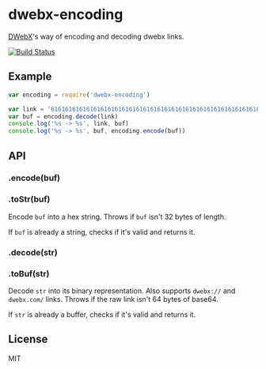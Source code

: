 
# dwebx-encoding

[DWebX](http://dwebx-data.com/)'s way of encoding and decoding dwebx links.

[![Build Status](https://travis-ci.org/juliangruber/dwebx-encoding.svg?branch=master)](https://travis-ci.org/juliangruber/dwebx-encoding)

## Example

```js
var encoding = require('dwebx-encoding')

var link = '6161616161616161616161616161616161616161616161616161616161616161'
var buf = encoding.decode(link)
console.log('%s -> %s', link, buf)
console.log('%s -> %s', buf, encoding.encode(buf))
```

## API

### .encode(buf)
### .toStr(buf)

Encode `buf` into a hex string. Throws if `buf` isn't 32 bytes of length.

If `buf` is already a string, checks if it's valid and returns it.

### .decode(str)
### .toBuf(str)

Decode `str` into its binary representation. Also supports `dwebx://` and `dwebx.com/` links. Throws if the raw link isn't 64 bytes of base64.

If `str` is already a buffer, checks if it's valid and returns it.

## License

MIT
